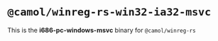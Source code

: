# `@camol/winreg-rs-win32-ia32-msvc`

This is the **i686-pc-windows-msvc** binary for `@camol/winreg-rs`

